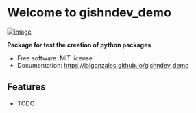 # Welcome to gishndev_demo


[![image](https://img.shields.io/pypi/v/gishndev_demo.svg)](https://pypi.python.org/pypi/gishndev_demo)


**Package for test the creation of python packages**


-   Free software: MIT license
-   Documentation: <https://lalgonzales.github.io/gishndev_demo>
    

## Features

-   TODO

